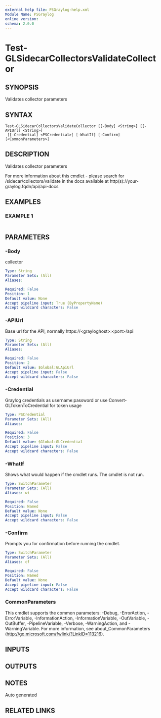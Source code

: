 ```yaml
---
external help file: PSGraylog-help.xml
Module Name: PSGraylog
online version:
schema: 2.0.0
---
```


# Test-GLSidecarCollectorsValidateCollector

## SYNOPSIS
Validates collector parameters

## SYNTAX

```
Test-GLSidecarCollectorsValidateCollector [[-Body] <String>] [[-APIUrl] <String>]
 [[-Credential] <PSCredential>] [-WhatIf] [-Confirm] [<CommonParameters>]
```

## DESCRIPTION
Validates collector parameters


For more information about this cmdlet - please search for /sidecar/collectors/validate in the docs available at http(s)://your-graylog.fqdn/api/api-docs

## EXAMPLES

### EXAMPLE 1
```

```

## PARAMETERS

### -Body
collector

```yaml
Type: String
Parameter Sets: (All)
Aliases:

Required: False
Position: 1
Default value: None
Accept pipeline input: True (ByPropertyName)
Accept wildcard characters: False
```

### -APIUrl
Base url for the API, normally https://\<grayloghost\>:\<port\>/api

```yaml
Type: String
Parameter Sets: (All)
Aliases:

Required: False
Position: 2
Default value: $Global:GLApiUrl
Accept pipeline input: False
Accept wildcard characters: False
```

### -Credential
Graylog credentials as username:password or use Convert-GLTokenToCredential for token usage

```yaml
Type: PSCredential
Parameter Sets: (All)
Aliases:

Required: False
Position: 3
Default value: $Global:GLCredential
Accept pipeline input: False
Accept wildcard characters: False
```

### -WhatIf
Shows what would happen if the cmdlet runs.
The cmdlet is not run.

```yaml
Type: SwitchParameter
Parameter Sets: (All)
Aliases: wi

Required: False
Position: Named
Default value: None
Accept pipeline input: False
Accept wildcard characters: False
```

### -Confirm
Prompts you for confirmation before running the cmdlet.

```yaml
Type: SwitchParameter
Parameter Sets: (All)
Aliases: cf

Required: False
Position: Named
Default value: None
Accept pipeline input: False
Accept wildcard characters: False
```

### CommonParameters
This cmdlet supports the common parameters: -Debug, -ErrorAction, -ErrorVariable, -InformationAction, -InformationVariable, -OutVariable, -OutBuffer, -PipelineVariable, -Verbose, -WarningAction, and -WarningVariable. For more information, see about_CommonParameters (http://go.microsoft.com/fwlink/?LinkID=113216).

## INPUTS

## OUTPUTS

## NOTES
Auto generated

## RELATED LINKS
